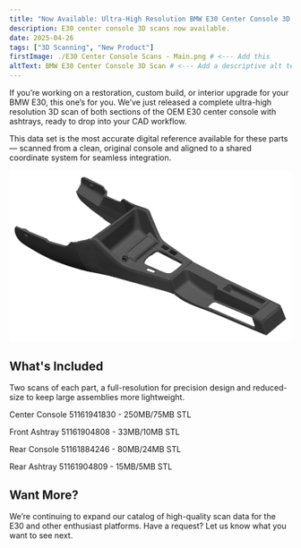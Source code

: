 ```yaml
---
title: "Now Available: Ultra-High Resolution BMW E30 Center Console 3D Scan"
description: E30 center console 3D scans now available.
date: 2025-04-26
tags: ["3D Scanning", "New Product"]
firstImage: ./E30 Center Console Scans - Main.png # <--- Add this
altText: BMW E30 Center Console 3D Scan # <--- Add a descriptive alt text
---
```

If you’re working on a restoration, custom build, or interior upgrade for your BMW E30, this one’s for you. We’ve just released a complete ultra-high resolution 3D scan of both sections of the OEM E30 center console with ashtrays, ready to drop into your CAD workflow.

This data set is the most accurate digital reference available for these parts — scanned from a clean, original console and aligned to a shared coordinate system for seamless integration.

<img src="./E30 Center Console Scans - Main.png" alt="BMW E30 Center Console 3D Scan">

## What's Included

Two scans of each part, a full-resolution for precision design and reduced-size to keep large assemblies more lightweight. 

Center Console 51161941830 - 250MB/75MB STL

Front Ashtray 51161904808 - 33MB/10MB STL

Rear Console 51161884246 - 80MB/24MB STL

Rear Ashtray 51161904809 - 15MB/5MB STL


## Want More?
We’re continuing to expand our catalog of high-quality scan data for the E30 and other enthusiast platforms. Have a request? Let us know what you want to see next.
